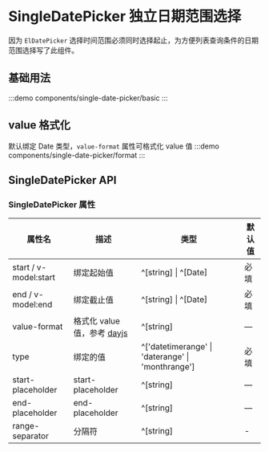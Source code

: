 # SingleDatePicker 独立日期范围选择

因为 `ElDatePicker` 选择时间范围必须同时选择起止，为方便列表查询条件的日期范围选择写了此组件。

## 基础用法

:::demo
components/single-date-picker/basic
:::

## value 格式化

默认绑定 Date 类型，`value-format` 属性可格式化 value 值
:::demo
components/single-date-picker/format
:::

## SingleDatePicker API

### SingleDatePicker 属性

| 属性名                   | 描述                                                                     | 类型                                                | 默认值 |
|-----------------------|------------------------------------------------------------------------|---------------------------------------------------|-----|
| start / v-model:start | 绑定起始值                                                                  | ^[string] \| ^[Date]                              | 必填  |
| end / v-model:end     | 绑定截止值                                                                  | ^[string] \| ^[Date]                              | 必填  |
| value-format          | 格式化 value 值，参考 [dayjs](https://day.js.org/docs/en/parse/string-format) | ^[string]                                         | —   |
| type                  | 绑定的值                                                                   | ^['datetimerange' \| 'daterange' \| 'monthrange'] | 必填  |
| start-placeholder     | start-placeholder                                                      | ^[string]                                         | —   |
| end-placeholder       | end-placeholder                                                        | ^[string]                                         | —   |
| range-separator       | 分隔符                                                                    | ^[string]                                         | -   |
